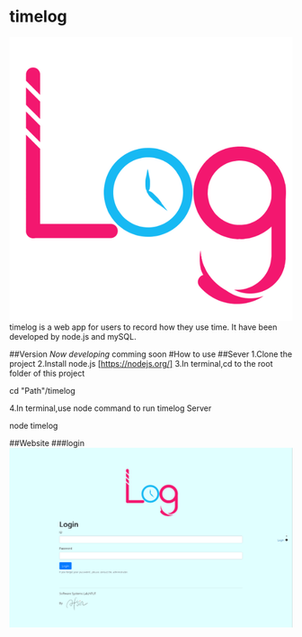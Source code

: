# timelog
![](/UI/assets/timelog.png)
timelog is a web app for users to record how they use time.
It have been developed by node.js and mySQL.

##Version
*Now developing* comming soon
#How to use
##Sever
1.Clone the project
2.Install node.js
[https://nodejs.org/]
3.In terminal,cd to the root folder of this project

cd "Path"/timelog

4.In terminal,use node command to run timelog Server

node timelog

##Website
###login
![](/UI/assets/sampleLogin.png)
